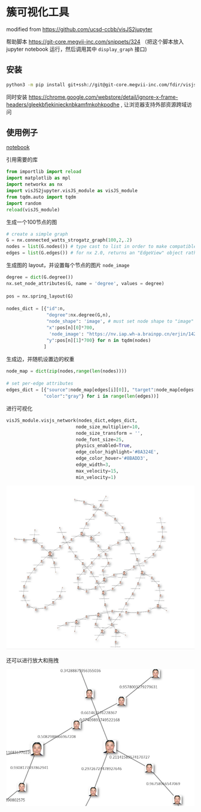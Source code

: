 # 簇可视化工具

modified from https://github.com/ucsd-ccbb/visJS2jupyter

帮助脚本 https://git-core.megvii-inc.com/snippets/324 （把这个脚本放入 jupyter notebook 运行，然后调用其中 `display_graph` 接口)

## 安装

```bash
python3 -m pip install git+ssh://git@git-core.megvii-inc.com/fdir/visjs2jupyter@master --user
```

同时安装 https://chrome.google.com/webstore/detail/ignore-x-frame-headers/gleekbfjekiniecknbkamfmkohkpodhe , 让浏览器支持外部资源跨域访问


## 使用例子

[notebook](./可视化簇例子.ipynb)

引用需要的库

```python
from importlib import reload
import matplotlib as mpl
import networkx as nx
import visJS2jupyter.visJS_module as visJS_module
from tqdm.auto import tqdm
import random
reload(visJS_module)
```


生成一个100节点的图

```python
# create a simple graph
G = nx.connected_watts_strogatz_graph(100,2,.2)
nodes = list(G.nodes()) # type cast to list in order to make compatible with networkx 1.11 and 2.0
edges = list(G.edges()) # for nx 2.0, returns an "EdgeView" object rather than an iterable
```


生成图的 layout，并设置每个节点的图片 `node_image`

```python
degree = dict(G.degree())
nx.set_node_attributes(G, name = 'degree', values = degree)

pos = nx.spring_layout(G)

nodes_dict = [{"id":n,
               "degree":nx.degree(G,n),
               "node_shape": 'image', # must set node shape to "image"
               "x":pos[n][0]*700,
                'node_image': "https://nv.iap.wh-a.brainpp.cn/erjin/1422884,11b3f80006c6aceda?longest=80",
               "y":pos[n][1]*700} for n in tqdm(nodes)
              ]
```


生成边，并随机设置边的权重


```python
node_map = dict(zip(nodes,range(len(nodes))))

# set per-edge attributes
edges_dict = [{"source":node_map[edges[i][0]], "target":node_map[edges[i][1]], "id": str(random.random()),
              "color":"gray"} for i in range(len(edges))]
```

进行可视化

```python
visJS_module.visjs_network(nodes_dict,edges_dict,
                          node_size_multiplier=10,
                          node_size_transform = '',
                          node_font_size=25,
                          physics_enabled=True,
                          edge_color_highlight='#8A324E',
                          edge_color_hover='#8BADD3',
                          edge_width=3,
                          max_velocity=15,
                          min_velocity=1)
```


![](./docs/graph-1.jpg)

还可以进行放大和拖拽

![](./docs/graph-2.jpg)
